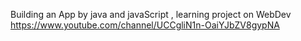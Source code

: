 Building an App by java and javaScript , learning project on WebDev https://www.youtube.com/channel/UCCgliN1n-OaiYJbZV8gypNA